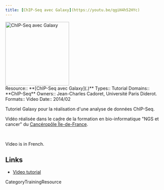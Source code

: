 ```yaml
---
title: [ChIP-Seq avec Galaxy](https://youtu.be/qgiH4h52HYc)
---
```

<div class='center'>
<a href='https://youtu.be/qgiH4h52HYc'><img src='/ChIP-SeqAvecGalaxyVideo.png' alt='ChIP-Seq avec Galaxy' height="200" /></a>
</div>





<div class='deploymentbox'>
 Resource:: **[ChIP-Seq avec Galaxy](.)**
 Types:: Tutorial
 Domains:: **ChIP-Seq** 
 Owners:: Jean-Charles Cadoret, Université Paris Diderot.
 Formats:: Video
 Date:: 2014/02
</div>

Tutoriel Galaxy pour la réalisation d'une analyse de données ChIP-Seq.

Vidéo réalisée dans le cadre de la formation en bio-informatique "NGS et cancer" du [Cancéropôle Île-de-France](http://www.canceropole-idf.fr/).

<br />

Video is in French.  

## Links

* [Video  tutorial](https://youtu.be/qgiH4h52HYc)

CategoryTrainingResource
